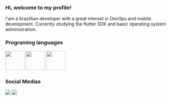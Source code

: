 ### Hi, welcome to my profile!

I'am a brazillian developer with a great interest in DevOps and mobile development.
Currently studying the flutter SDK and basic operating system administration.

### Programing languages

<img src="https://storage.googleapis.com/cms-storage-bucket/847ae81f5430402216fd.svg" width="60" height="60"/>                <img src="https://cdn.jsdelivr.net/gh/devicons/devicon/icons/java/java-original-wordmark.svg" width="60" height="60"/>     <img src="https://cdn.jsdelivr.net/gh/devicons/devicon/icons/python/python-original-wordmark.svg" width="60" height="60"/>

### Social Medias
<div>
<a href="https://instagram.com/davi_pernalonga30" target="_blank"><img src="https://img.shields.io/badge/-Instagram-%23E4405F?style=for-the-badge&logo=instagram&logoColor=white" target="_blank"></a>  
<a href="https://www.youtube.com/UCtPPga5eT5hARdNkUu4aR_Q" target="_blank"><img src="https://img.shields.io/badge/YouTube-FF0000?style=for-the-badge&logo=youtube&logoColor=white" target="_blank"></a>
</div>

